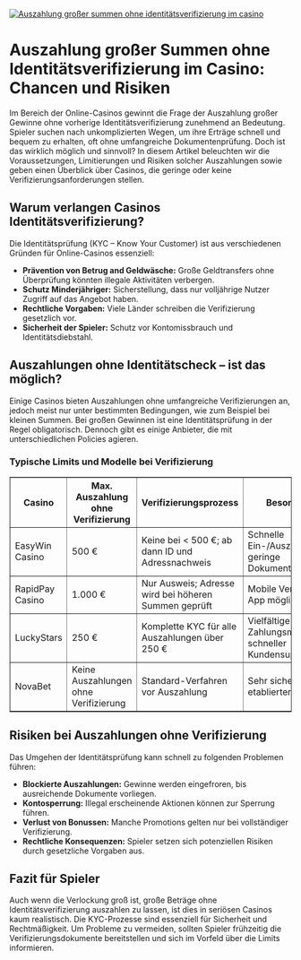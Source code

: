 [![Auszahlung großer summen ohne identitätsverifizierung im casino](https://123-caf.pages.dev/gitsignup.png)](https://vrmoo.ru/Bt82HjjY)

<h1>Auszahlung großer Summen ohne Identitätsverifizierung im Casino: Chancen und Risiken</h1>  <p>Im Bereich der Online-Casinos gewinnt die Frage der Auszahlung großer Gewinne ohne vorherige Identitätsverifizierung zunehmend an Bedeutung. Spieler suchen nach unkomplizierten Wegen, um ihre Erträge schnell und bequem zu erhalten, oft ohne umfangreiche Dokumentenprüfung. Doch ist das wirklich möglich und sinnvoll? In diesem Artikel beleuchten wir die Voraussetzungen, Limitierungen und Risiken solcher Auszahlungen sowie geben einen Überblick über Casinos, die geringe oder keine Verifizierungsanforderungen stellen.</p>  <h2>Warum verlangen Casinos Identitätsverifizierung?</h2>  <p>Die Identitätsprüfung (KYC – Know Your Customer) ist aus verschiedenen Gründen für Online-Casinos essenziell:</p>  <ul>   <li><strong>Prävention von Betrug and Geldwäsche:</strong> Große Geldtransfers ohne Überprüfung könnten illegale Aktivitäten verbergen.</li>   <li><strong>Schutz Minderjähriger:</strong> Sicherstellung, dass nur volljährige Nutzer Zugriff auf das Angebot haben.</li>   <li><strong>Rechtliche Vorgaben:</strong> Viele Länder schreiben die Verifizierung gesetzlich vor.</li>   <li><strong>Sicherheit der Spieler:</strong> Schutz vor Kontomissbrauch und Identitätsdiebstahl.</li> </ul>  <h2>Auszahlungen ohne Identitätscheck – ist das möglich?</h2>  <p>Einige Casinos bieten Auszahlungen ohne umfangreiche Verifizierungen an, jedoch meist nur unter bestimmten Bedingungen, wie zum Beispiel bei kleinen Summen. Bei großen Gewinnen ist eine Identitätsprüfung in der Regel obligatorisch. Dennoch gibt es einige Anbieter, die mit unterschiedlichen Policies agieren.</p>  <h3>Typische Limits und Modelle bei Verifizierung</h3>  <table border="1" cellpadding="5" cellspacing="0">   <thead>     <tr>       <th>Casino</th>       <th>Max. Auszahlung ohne Verifizierung</th>       <th>Verifizierungsprozess</th>       <th>Besonderheiten</th>     </tr>   </thead>   <tbody>     <tr>       <td>EasyWin Casino</td>       <td>500 €</td>       <td>Keine bei < 500 €; ab dann ID und Adressnachweis</td>       <td>Schnelle Ein-/Auszahlungen, geringe Dokumentanforderungen</td>     </tr>     <tr>       <td>RapidPay Casino</td>       <td>1.000 €</td>       <td>Nur Ausweis; Adresse wird bei höheren Summen geprüft</td>       <td>Mobile Verifizierung via App möglich</td>     </tr>     <tr>       <td>LuckyStars</td>       <td>250 €</td>       <td>Komplette KYC für alle Auszahlungen über 250 €</td>       <td>Vielfältige Zahlungsmethoden, schneller Kundensupport</td>     </tr>     <tr>       <td>NovaBet</td>       <td>Keine Auszahlungen ohne Verifizierung</td>       <td>Standard-Verfahren vor Auszahlung</td>       <td>Sehr sichere Plattform, etablierter Anbieter</td>     </tr>   </tbody> </table>  <h2>Risiken bei Auszahlungen ohne Verifizierung</h2>  <p>Das Umgehen der Identitätsprüfung kann schnell zu folgenden Problemen führen:</p>  <ul>   <li><strong>Blockierte Auszahlungen:</strong> Gewinne werden eingefroren, bis ausreichende Dokumente vorliegen.</li>   <li><strong>Kontosperrung:</strong> Illegal erscheinende Aktionen können zur Sperrung führen.</li>   <li><strong>Verlust von Bonussen:</strong> Manche Promotions gelten nur bei vollständiger Verifizierung.</li>   <li><strong>Rechtliche Konsequenzen:</strong> Spieler setzen sich potenziellen Risiken durch gesetzliche Vorgaben aus.</li> </ul>  <h2>Fazit für Spieler</h2>  <p>Auch wenn die Verlockung groß ist, große Beträge ohne Identitätsverifizierung auszahlen zu lassen, ist dies in seriösen Casinos kaum realistisch. Die KYC-Prozesse sind essenziell für Sicherheit und Rechtmäßigkeit. Um Probleme zu vermeiden, sollten Spieler frühzeitig die Verifizierungsdokumente bereitstellen und sich im Vorfeld über die Limits informieren.</p>